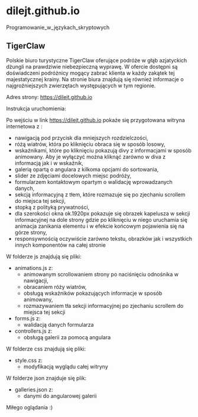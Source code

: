 # dilejt.github.io
Programowanie_w_językach_skryptowych

## TigerClaw

Polskie biuro turystyczne TigerClaw oferujące podróże w głąb azjatyckich dżungli na prawdziwie niebezpieczną wyprawę. W ofercie dostępni są doświadczeni podróżnicy mogący zabrać klienta w każdy zakątek tej majestatycznej krainy. Na stronie biura znajdują się również informacje o najgroźniejszych zwierzętach występujących w tym regionie.

Adres strony: https://dilejt.github.io

Instrukcja uruchomienia:

Po wejściu w link https://dilejt.github.io pokaże się przygotowana witryna internetowa z :
- nawigacją pod przycisk dla mniejszych rozdzielczości, 
- różą wiatrów, która po kliknięciu obraca się w sposób losowy, 
- wskaźnikami, które po kliknięciu pokazują divy z informacjami w sposób animowany. Aby je wyłączyć można kliknąć zarówno w diva z informacją jak i w wskaźnik,
- galerią opartą o angulara z kilkoma opcjami do sortowania,
- slider ze zdjęciami docelowych miejsc podróży,
- formularzem kontaktowym opartym o walidację wprowadzanych danych,
- sekcją informacyjną z tłem, które rozmazuje się po zjechaniu scrollem do miejsca tej sekcji,
- stopką z polityką prywatności,
- dla szerokości okna ok.1920px pokazuje się obrazek kapelusza w sekcji informacyjnej na dole strony gdzie po kliknięciu w niego uruchamia się animacja zanikania elementu i w efekcie końcowym pojawienia się na górze strony,
- responsywnością oczywiście zarówno tekstu, obrazków jak i wszystkich innych komponentów na całej stronie

W folderze js znajdują się pliki:
- animations.js z:
  - animowanym scrollowaniem strony po naciśnięciu odnośnika w nawigacji,
  - obracaniem róży wiatrów,
  - obsługą wskaźników pokazujących informacje w sposób animowany,
  - rozmazywaniem tła sekcji informacyjnej po zjechaniu scrollem do miejsca tej sekcji
- forms.js z:
  - walidacją danych formularza
- controllers.js z:
  - obsługą galerii za pomocą angulara
 
W folderze css znajdują się pliki:
- style.css z:
  - modyfikacją wyglądu całej witryny

W folderze json znajduje się plik:
- galleries.json z:
  - danymi do angularowej galerii

Miłego oglądania :)
